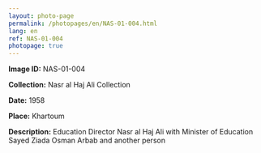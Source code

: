 ```yaml
---
layout: photo-page
permalink: /photopages/en/NAS-01-004.html
lang: en
ref: NAS-01-004
photopage: true
---
```


**Image ID:** NAS-01-004

**Collection:** Nasr al Haj Ali Collection

**Date:** 1958

**Place:** Khartoum

**Description:** Education Director Nasr al Haj Ali with Minister of Education Sayed Ziada Osman Arbab and another person

